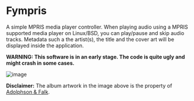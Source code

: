 # Fympris

A simple MPRIS media player controller. When playing audio using a MPRIS supported media player on Linux/BSD, you can play/pause and skip audio tracks.
Metadata such a the artist(s), the title and the cover art will be displayed inside the application.

**WARNING: This software is in an early stage. The code is quite ugly and might crash in some cases.**

![image](https://user-images.githubusercontent.com/25466657/232295481-88a9ea02-b516-4aa0-8ed4-83930eede567.png)

**Disclaimer:** The album artwork in the image above is the property of [Adolphson & Falk](adolphsonfalk.se).

